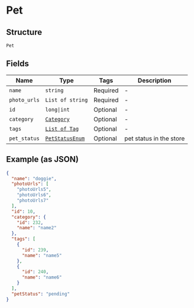 
# Pet

## Structure

`Pet`

## Fields

| Name | Type | Tags | Description |
|  --- | --- | --- | --- |
| `name` | `string` | Required | - |
| `photo_urls` | `List of string` | Required | - |
| `id` | `long\|int` | Optional | - |
| `category` | [`Category`](../../doc/models/category.md) | Optional | - |
| `tags` | [`List of Tag`](../../doc/models/tag.md) | Optional | - |
| `pet_status` | [`PetStatusEnum`](../../doc/models/pet-status-enum.md) | Optional | pet status in the store |

## Example (as JSON)

```json
{
  "name": "doggie",
  "photoUrls": [
    "photoUrls5",
    "photoUrls6",
    "photoUrls7"
  ],
  "id": 10,
  "category": {
    "id": 232,
    "name": "name2"
  },
  "tags": [
    {
      "id": 239,
      "name": "name5"
    },
    {
      "id": 240,
      "name": "name6"
    }
  ],
  "petStatus": "pending"
}
```

